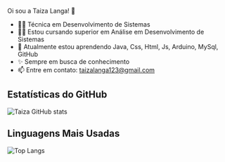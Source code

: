 Oi sou a Taiza Langa! 👋

- 👩‍💻 Técnica em Desenvolvimento de Sistemas
- 👩‍🎓 Estou cursando superior em Análise em Desenvolvimento de Sistemas
- 🚀 Atualmente estou aprendendo Java, Css, Html, Js, Arduino, MySql, GitHub
- ✨ Sempre em busca de conhecimento
- 📫 Entre em contato: taizalanga123@gmail.com 

## Estatísticas do GitHub

![Taiza GitHub stats](https://github-readme-stats.vercel.app/api?username=taiza-langa&show_icons=true&theme=radical)

## Linguagens Mais Usadas

![Top Langs](https://github-readme-stats.vercel.app/api/top-langs/?username=taiza-langa&layout=compact&theme=radical)
